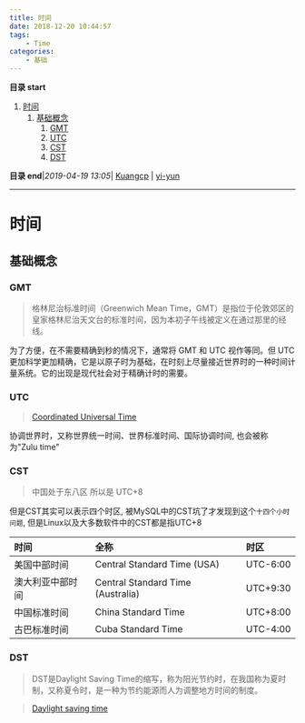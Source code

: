 ```yaml
---
title: 时间
date: 2018-12-20 10:44:57
tags: 
    - Time
categories: 
    - 基础
---
```


**目录 start**
 
1. [时间](#时间)
    1. [基础概念](#基础概念)
        1. [GMT](#gmt)
        1. [UTC](#utc)
        1. [CST](#cst)
        1. [DST](#dst)

**目录 end**|_2019-04-19 13:05_| [Kuangcp](https://github.com/Kuangcp/Note) | [yi-yun](https://github.com/yi-yun/Memo)
****************************************
# 时间
## 基础概念
### GMT
> 格林尼治标准时间（Greenwich Mean Time，GMT）是指位于伦敦郊区的皇家格林尼治天文台的标准时间，因为本初子午线被定义在通过那里的经线。

为了方便，在不需要精确到秒的情况下，通常将 GMT 和 UTC 视作等同。但 UTC 更加科学更加精确，它是以原子时为基础，在时刻上尽量接近世界时的一种时间计量系统。它的出现是现代社会对于精确计时的需要。

### UTC
> [Coordinated Universal Time](https://en.wikipedia.org/wiki/Coordinated_Universal_Time)

协调世界时，又称世界统一时间、世界标准时间、国际协调时间, 也会被称为"Zulu time"

### CST
> 中国处于东八区 所以是 UTC+8 

但是CST其实可以表示四个时区, 被MySQL中的CST坑了才发现到这个`十四个小时问题`, 但是Linux以及大多数软件中的CST都是指UTC+8

| 时间 | 全称 | 时区 |
|:----|:----|:----|
| 美国中部时间     | Central Standard Time (USA)       | UTC-6:00
| 澳大利亚中部时间 | Central Standard Time (Australia) |  UTC+9:30
| 中国标准时间     | China Standard Time               | UTC+8:00
| 古巴标准时间     | Cuba Standard Time                | UTC-4:00

### DST
> DST是Daylight Saving Time的缩写，称为阳光节约时，在我国称为夏时制，又称夏令时，是一种为节约能源而人为调整地方时间的制度。

> [Daylight saving time](https://en.wikipedia.org/wiki/Daylight_saving_time)
